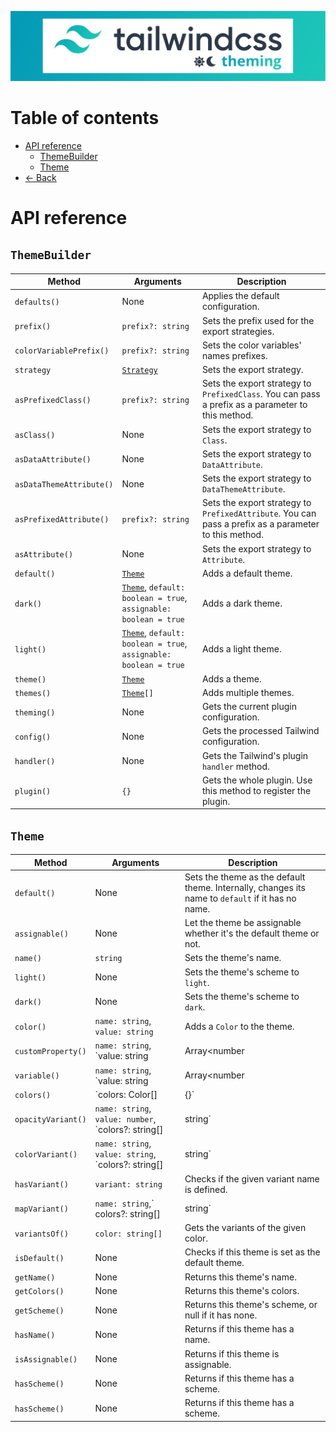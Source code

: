 <p align="center">
  <img alt="I'm not a designer leave me alone I know this banner suck" src="assets/banner.jpg">
</p>

# Table of contents

- [API reference](#api-reference)
    - [ThemeBuilder](#theme-builder)
    - [Theme](#theme)
- [← Back](../readme.md)

# API reference

## `ThemeBuilder`

| Method | Arguments | Description |
| ------ | --------- | ----------- |
| `defaults()` | None | Applies the default configuration.
| `prefix()` | `prefix?: string` | Sets the prefix used for the export strategies.
| `colorVariablePrefix()` | `prefix?: string` | Sets the color variables' names prefixes.
| `strategy` | [`Strategy`](src/Theming/Strategy.ts) | Sets the export strategy.
| `asPrefixedClass()` | `prefix?: string` | Sets the export strategy to `PrefixedClass`. You can pass a prefix as a parameter to this method.
| `asClass()` | None | Sets the export strategy to `Class`.
| `asDataAttribute()` | None | Sets the export strategy to `DataAttribute`.
| `asDataThemeAttribute()` | None | Sets the export strategy to `DataThemeAttribute`.
| `asPrefixedAttribute()` | `prefix?: string` | Sets the export strategy to `PrefixedAttribute`. You can pass a prefix as a parameter to this method.
| `asAttribute()` | None | Sets the export strategy to `Attribute`.
| `default()` | [`Theme`](src/Theming/Theme/Theme.ts) | Adds a default theme.
| `dark()` | [`Theme`](src/Theming/Theme/Theme.ts), `default: boolean = true`, `assignable: boolean = true` | Adds a dark theme.
| `light()` | [`Theme`](src/Theming/Theme/Theme.ts), `default: boolean = true`, `assignable: boolean = true` | Adds a light theme.
| `theme()` | [`Theme`](src/Theming/Theme/Theme.ts) | Adds a theme.
| `themes()` | [`Theme`](src/Theming/Theme/Theme.ts)`[]` | Adds multiple themes.
| `theming()` | None | Gets the current plugin configuration.
| `config()` | None | Gets the processed Tailwind configuration.
| `handler()` | None | Gets the Tailwind's plugin `handler` method.
| `plugin()` | `{}` | Gets the whole plugin. Use this method to register the plugin.

## `Theme`

| Method | Arguments | Description |
| ------ | --------- | ----------- |
| `default()` | None | Sets the theme as the default theme. Internally, changes its name to `default` if it has no name.
| `assignable()` | None | Let the theme be assignable whether it's the default theme or not.
| `name()` | `string` | Sets the theme's name.
| `light()` | None | Sets the theme's scheme to `light`.
| `dark()` | None | Sets the theme's scheme to `dark`.
| `color()` | `name: string`, `value: string` | Adds a `Color` to the theme.
| `customProperty()` | `name: string`, `value: string | Array<number | string> | number`, `extend?: string`, `prefix?: string | false, parse: boolean = true` | Adds a custom property to the theme.
| `variable()` | `name: string`, `value: string | Array<number | string> | number`, `extend?: string`, `prefix?: string | false, parse: boolean = true` | Adds a custom property to the theme.
| `colors()` | `colors: Color[] | {}` | Adds multiple `Color` to the theme. Argument can be an associative object of `name` and `value`s or an array of `Color`.
| `opacityVariant()` | `name: string`, `value: number`, `colors?: string[] | string` | Adds an opacity variant. Add defined color names to the `colors` array to apply the variant only to them.
| `colorVariant()` | `name: string`, `value: string`, `colors?: string[] | string` | Adds a color variant. Add defined color names to the `colors` array to apply the variant only to them.
| `hasVariant()` | `variant: string` | Checks if the given variant name is defined.
| `mapVariant()` | `name: string`,` colors?: string[] | string` | Maps a variant name to a list of color names. If the color list is empty, it will be mapped to every color.
| `variantsOf()` | `color: string[]` | Gets the variants of the given color.
| `isDefault()` | None | Checks if this theme is set as the default theme.
| `getName()` | None | Returns this theme's name.
| `getColors()` | None | Returns this theme's colors.
| `getScheme()` | None | Returns this theme's scheme, or null if it has none.
| `hasName()` | None | Returns if this theme has a name.
| `isAssignable()` | None | Returns if this theme is assignable.
| `hasScheme()` | None | Returns if this theme has a scheme.
| `hasScheme()` | None | Returns if this theme has a scheme.
